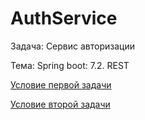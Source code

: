 # AuthService

Задача: Сервис авторизации

Тема: Spring boot: 7.2. REST

[Условие первой задачи](https://github.com/netology-code/jd-homeworks/blob/master/spring_boot_rest/task1)

[Условие второй задачи](https://github.com/netology-code/jd-homeworks/tree/master/spring_boot_rest/task2)
